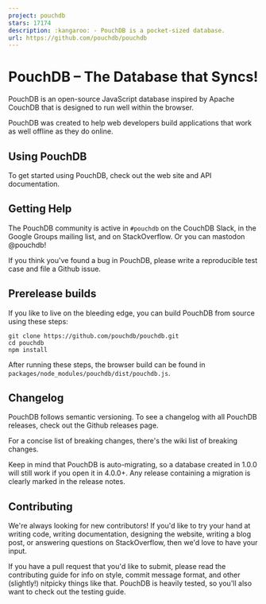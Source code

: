 ```yaml
---
project: pouchdb
stars: 17174
description: :kangaroo: - PouchDB is a pocket-sized database.
url: https://github.com/pouchdb/pouchdb
---
```


PouchDB – The Database that Syncs!
==================================

PouchDB is an open-source JavaScript database inspired by Apache CouchDB that is designed to run well within the browser.

PouchDB was created to help web developers build applications that work as well offline as they do online.

Using PouchDB
-------------

To get started using PouchDB, check out the web site and API documentation.

Getting Help
------------

The PouchDB community is active in `#pouchdb` on the CouchDB Slack, in the Google Groups mailing list, and on StackOverflow. Or you can mastodon @pouchdb!

If you think you've found a bug in PouchDB, please write a reproducible test case and file a Github issue.

Prerelease builds
-----------------

If you like to live on the bleeding edge, you can build PouchDB from source using these steps:

```
git clone https://github.com/pouchdb/pouchdb.git
cd pouchdb
npm install
```

After running these steps, the browser build can be found in `packages/node_modules/pouchdb/dist/pouchdb.js`.

Changelog
---------

PouchDB follows semantic versioning. To see a changelog with all PouchDB releases, check out the Github releases page.

For a concise list of breaking changes, there's the wiki list of breaking changes.

Keep in mind that PouchDB is auto-migrating, so a database created in 1.0.0 will still work if you open it in 4.0.0+. Any release containing a migration is clearly marked in the release notes.

Contributing
------------

We're always looking for new contributors! If you'd like to try your hand at writing code, writing documentation, designing the website, writing a blog post, or answering questions on StackOverflow, then we'd love to have your input.

If you have a pull request that you'd like to submit, please read the contributing guide for info on style, commit message format, and other (slightly!) nitpicky things like that. PouchDB is heavily tested, so you'll also want to check out the testing guide.
